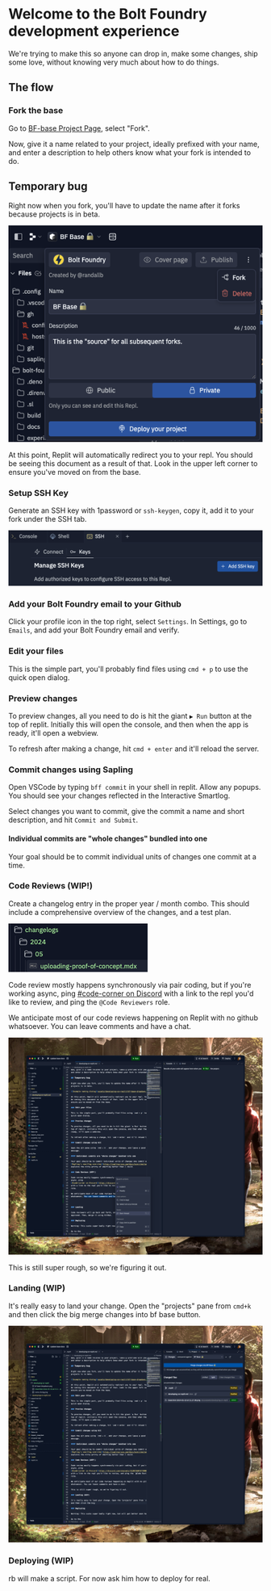 # Welcome to the Bolt Foundry development experience

We're trying to make this so anyone can drop in, make some changes, ship some
love, without knowing very much about how to do things.

## The flow

### Fork the base

Go to
[BF-base Project Page](https://replit.com/t/bolt-foundry/xjbbzx/projects/j24RGL9x),
select "Fork".

Now, give it a name related to your project, ideally prefixed with your name,
and enter a description to help others know what your fork is intended to do.

## Temporary bug

Right now when you fork, you'll have to update the name after it forks because
projects is in beta.

![Example naming dialog](assets/developing-on-replit/bf-base-dropdown.png)

At this point, Replit will automatically redirect you to your repl. You should
be seeing this document as a result of that. Look in the upper left corner to
ensure you've moved on from the base.

### Setup SSH Key

Generate an SSH key with 1password or `ssh-keygen`, copy it, add it to your fork
under the SSH tab.

![Adding SSH Key](assets/developing-on-replit/add_ssh_key_tab.png)

### Add your Bolt Foundry email to your Github

Click your profile icon in the top right, select `Settings`. In Settings, go to
`Emails`, and add your Bolt Foundry email and verify.

### Edit your files

This is the simple part, you'll probably find files using `cmd + p` to use the
quick open dialog.

### Preview changes

To preview changes, all you need to do is hit the giant `▶ Run` button at the
top of replit. Initially this will open the console, and then when the app is
ready, it'll open a webview.

To refresh after making a change, hit `cmd + enter` and it'll reload the server.

### Commit changes using Sapling

Open VSCode by typing `bff commit` in your shell in replit. Allow any popups. You should see your changes reflected in the Interactive Smartlog.

Select changes you want to commit, give the commit a name and short description, and hit `Commit and Submit`.

#### Individual commits are "whole changes" bundled into one

Your goal should be to commit individual units of changes one commit at a time.

### Code Reviews (WIP!)

Create a changelog entry in the proper year / month combo. This should include a
comprehensive overview of the changes, and a test plan.

![example changelog](docs/assets/developing-on-replit/example-changelog.png)

Code review mostly happens synchronously via pair coding, but if you're working
async, ping
[#code-corner on Discord](https://discord.com/channels/1128726973770903703/1128760802636218568)
with a link to the repl you'd like to review, and ping the `@Code Reviewers`
role.

We anticipate most of our code reviews happening on Replit with no github
whatsoever. You can leave comments and have a chat.

![starting a thread example](assets/developing-on-replit/starting-a-thread.png)

This is still super rough, so we're figuring it out.

### Landing (WIP)

It's really easy to land your change. Open the "projects" pane from `cmd+k` and
then click the big merge changes into bf base button.

![starting a thread example](assets/developing-on-replit/merge-changes.png)

### Deploying (WIP)

rb will make a script. For now ask him how to deploy for real.
